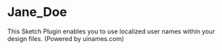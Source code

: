# Jane_Doe

This Sketch Plugin enables you to use localized user names within your design files.
(Powered by uinames.com)
